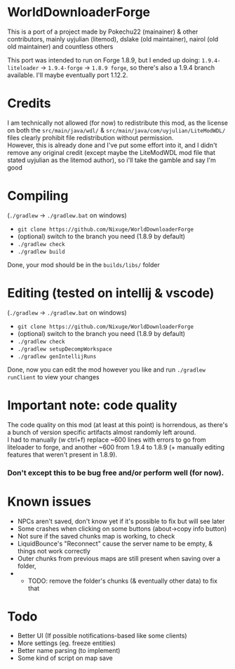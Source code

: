 # WorldDownloaderForge
This is a port of a project made by Pokechu22 (mainainer) & other contributors, mainly uyjulian (litemod), dslake (old maintainer), nairol (old old maintainer) and countless others

This port was intended to run on Forge 1.8.9, but I ended up doing:  `1.9.4-liteloader` -> `1.9.4-forge` -> `1.8.9 forge`, so there's also a 1.9.4 branch available.
I'll maybe eventually port 1.12.2.  

# Credits
I am technically not allowed (for now) to redistribute this mod, as the license on both the `src/main/java/wdl/` & `src/main/java/com/uyjulian/LiteModWDL/` files clearly prohibit file redistribution without permission.  
However, this is already done and I've put some effort into it, and I didn't remove any original credit (except maybe the LiteModWDL mod file that stated uyjulian as the litemod author), so i'll take the gamble and say I'm good

# Compiling
(`./gradlew` -> `./gradlew.bat` on windows)
- `git clone https://github.com/Nixuge/WorldDownloaderForge`
- (optional) switch to the branch you need (1.8.9 by default)
- `./gradlew check`
- `./gradlew build`

Done, your mod should be in the `builds/libs/` folder

# Editing (tested on intellij & vscode)
(`./gradlew` -> `./gradlew.bat` on windows)
- `git clone https://github.com/Nixuge/WorldDownloaderForge`
- (optional) switch to the branch you need (1.8.9 by default)
- `./gradlew check`
- `./gradlew setupDecompWorkspace`
- `./gradlew genIntellijRuns`

Done, now you can edit the mod however you like and run `./gradlew runClient` to view your changes

# Important note: code quality
The code quality on this mod (at least at this point) is horrendous, as there's a bunch of version specific artifacts almost randomly left around.  
I had to manually (w ctrl+f) replace ~600 lines with errors to go from liteloader to forge, and another ~600 from 1.9.4 to 1.8.9 (+ manually editing features that weren't present in 1.8.9).  
### Don't except this to be bug free and/or perform well (for now).

# Known issues
- NPCs aren't saved, don't know yet if it's possible to fix but will see later
- Some crashes when clicking on some buttons (about->copy info button)
- Not sure if the saved chunks map is working, to check
- LiquidBounce's "Reconnect" cause the server name to be empty, & things not work correctly
- Outer chunks from previous maps are still present when saving over a folder,
- - TODO: remove the folder's chunks (& eventually other data) to fix that

# Todo
- Better UI (If possible notifications-based like some clients)
- More settings (eg. freeze entities)
- Better name parsing (to implement)
- Some kind of script on map save
